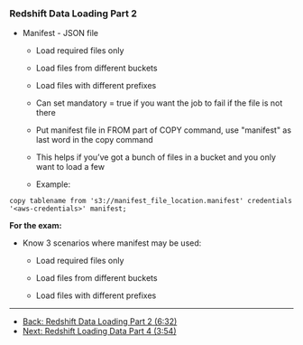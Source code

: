 ### Redshift Data Loading Part 2

* Manifest - JSON file

    * Load required files only

    * Load files from different buckets

    * Load files with different prefixes

    * Can set mandatory = true if you want the job to fail if the file is not there

    * Put manifest file in FROM part of COPY command, use "manifest" as last word in the copy command

    * This helps if you’ve got a bunch of files in a bucket and you only want to load a few
    
    * Example:
    
`copy tablename from 's3://manifest_file_location.manifest' credentials '<aws-credentials>' manifest;`

**For the exam:**

* Know 3 scenarios where manifest may be used:

    * Load required files only

    * Load files from different buckets

    * Load files with different prefixes

---

* [Back: Redshift Data Loading Part 2 (6:32)](Redshift_Data_Loading_Part_2.md)
* [Next: Redshift Loading Data Part 4 (3:54)](Redshift_Data_Loading_Part_4.md)
